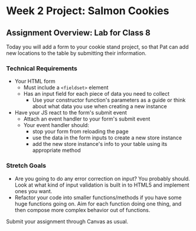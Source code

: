 # Week 2 Project: Salmon Cookies
## Assignment Overview: Lab for Class 8

Today you will add a form to your cookie stand project, so that Pat can add new locations to the table by submitting their information.

### Technical Requirements

- Your HTML form
    - Must include a `<fieldset>` element
    - Has an input field for each piece of data you need to collect
        - Use your constructor function's parameters as a guide or think about what data you use when creating a new instance
- Have your JS react to the form's submit event
    - Attach an event handler to your form's submit event
    - Your event handler should:
        - stop your form from reloading the page
        - use the data in the form inputs to create a new store instance
        - add the new store instance's info to your table using its appropriate method

### Stretch Goals
- Are you going to do any error correction on input? You probably should. Look at what kind of input validation is built in to HTML5 and implement ones you want.
- Refactor your code into smaller functions/methods if you have some huge functions going on. Aim for each function doing one thing, and then compose more complex behavior out of functions.

Submit your assignment through Canvas as usual.